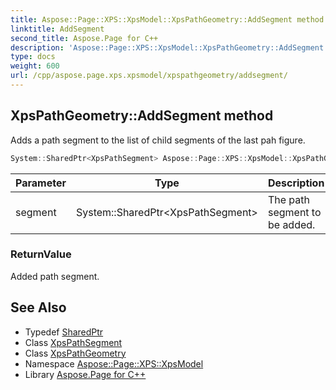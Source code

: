 ```yaml
---
title: Aspose::Page::XPS::XpsModel::XpsPathGeometry::AddSegment method
linktitle: AddSegment
second_title: Aspose.Page for C++
description: 'Aspose::Page::XPS::XpsModel::XpsPathGeometry::AddSegment method. Adds a path segment to the list of child segments of the last pah figure in C++.'
type: docs
weight: 600
url: /cpp/aspose.page.xps.xpsmodel/xpspathgeometry/addsegment/
---
```

## XpsPathGeometry::AddSegment method


Adds a path segment to the list of child segments of the last pah figure.

```cpp
System::SharedPtr<XpsPathSegment> Aspose::Page::XPS::XpsModel::XpsPathGeometry::AddSegment(System::SharedPtr<XpsPathSegment> segment)
```


| Parameter | Type | Description |
| --- | --- | --- |
| segment | System::SharedPtr\<XpsPathSegment\> | The path segment to be added. |

### ReturnValue

Added path segment.

## See Also

* Typedef [SharedPtr](../../../system/sharedptr/)
* Class [XpsPathSegment](../../xpspathsegment/)
* Class [XpsPathGeometry](../)
* Namespace [Aspose::Page::XPS::XpsModel](../../)
* Library [Aspose.Page for C++](../../../)
